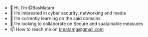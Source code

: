 - 👋 Hi, I’m @BasMatam
- 👀 I’m interested in cyber security, networking and media
- 🌱 I’m currently learning on the said domains
- 💞️ I’m looking to collaborate on Secure and suatainable measures
- 📫 How to reach me on bmatamg@gmail.com

<!---
BasMatam/BasMatam is a ✨ special ✨ repository because its `README.md` (this file) appears on your GitHub profile.
You can click the Preview link to take a look at your changes.
--->
